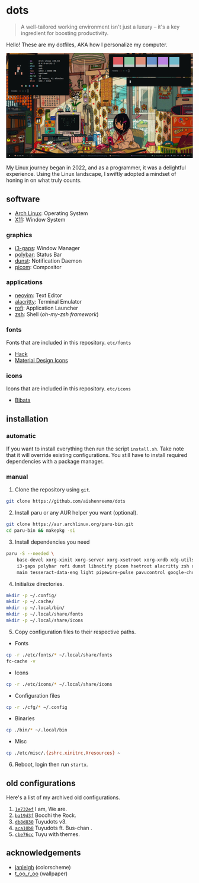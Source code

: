 # dots
> A well-tailored working environment isn't just a luxury – it's a key ingredient for boosting productivity.

Hello! These are my dotfiles, AKA how I personalize my computer.

![](preview.png)

My Linux journey began in 2022, and as a programmer, it was a delightful experience.
Using the Linux landscape, I swiftly adopted a mindset of honing in on what truly counts. 

## software

- [Arch Linux](https://archlinux.org/): Operating System
- [X11](https://en.wikipedia.org/wiki/X_Window_System): Window System

### graphics
- [i3-gaps](https://github.com/Airblader/i3): Window Manager
- [polybar](https://github.com/polybar/polybar): Status Bar
- [dunst](https://github.com/dunst-project/dunst): Notification Daemon 
- [picom](https://github.com/yshui/picom): Compositor

### applications
- [neovim](https://neovim.io/): Text Editor
- [alacritty](https://github.com/alacritty/alacritty): Terminal Emulator
- [rofi](https://github.com/davatorium/rofi): Application Launcher
- [zsh](https://www.zsh.org/): Shell (_oh-my-zsh framework_)

### fonts 
Fonts that are included in this repository. `etc/fonts`
- [Hack](https://github.com/source-foundry/Hack)
- [Material Design Icons](https://github.com/google/material-design-icons)

### icons
Icons that are included in this repository. `etc/icons`
- [Bibata](https://github.com/ful1e5/Bibata_Cursor)

## installation

### automatic
If you want to install everything then run the script `install.sh`. Take note that it will override existing configurations. You still have to install required dependencies with a package manager.

### manual
1. Clone the repository using `git`.
```sh
git clone https://github.com/aishenreemo/dots
```

2. Install paru or any AUR helper you want (optional).
```sh
git clone https://aur.archlinux.org/paru-bin.git
cd paru-bin && makepkg -si
```

3. Install dependencies you need
```sh
paru -S --needed \
    base-devel xorg-xinit xorg-server xorg-xsetroot xorg-xrdb xdg-utils xcb-util-xrm \
    i3-gaps polybar rofi dunst libnotify picom hsetroot alacritty zsh oh-my-zsh \
    maim tesseract-data-eng light pipewire-pulse pavucontrol google-chrome iwd dhcpcd
```

4. Initialize directories.
```sh
mkdir -p ~/.config/
mkdir -p ~/.cache/
mkdir -p ~/.local/bin/
mkdir -p ~/.local/share/fonts
mkdir -p ~/.local/share/icons
```

5. Copy configuration files to their respective paths.
- Fonts
```sh
cp -r ./etc/fonts/* ~/.local/share/fonts
fc-cache -v
```

- Icons
```sh
cp -r ./etc/icons/* ~/.local/share/icons
```

- Configuration files
```sh
cp -r ./cfg/* ~/.config
```

- Binaries
```sh
cp ./bin/* ~/.local/bin
```

- Misc

```sh
cp ./etc/misc/.{zshrc,xinitrc,Xresources} ~
```

6. Reboot, login then run `startx`.

## old configurations
Here's a list of my archived old configurations.
1. [`1e732ef`](https://github.com/aishenreemo/dots/tree/1e732ef954dbd08ffe519d8f11ac1a0596d500d9) I am, We are.
2. [`ba19d3f`](https://github.com/aishenreemo/dots/tree/ba19d3fc0e2dbaa752db99e845eea98ebf14c4ad) Bocchi the Rock.
3. [`db8d830`](https://github.com/aishenreemo/dots/tree/db8d83053b5d02dc80ba933cc9417e98ed4d1054) Tuyudots v3.
4. [`aca10b8`](https://github.com/aishenreemo/dots/tree/aca10b83db5cbdf545f2f0e738a347d2a0358489) Tuyudots ft. Bus-chan .
5. [`cbe76cc`](https://github.com/aishenreemo/dots/tree/cbe76cc88a14ee0d4a1256bc95919396c5461a12) Tuyu with themes.

## acknowledgements
- [janleigh](https://github.com/janleigh) (colorscheme)
- [t_oo_r_oo](https://www.instagram.com/t_oo_r_oo/) (wallpaper)
